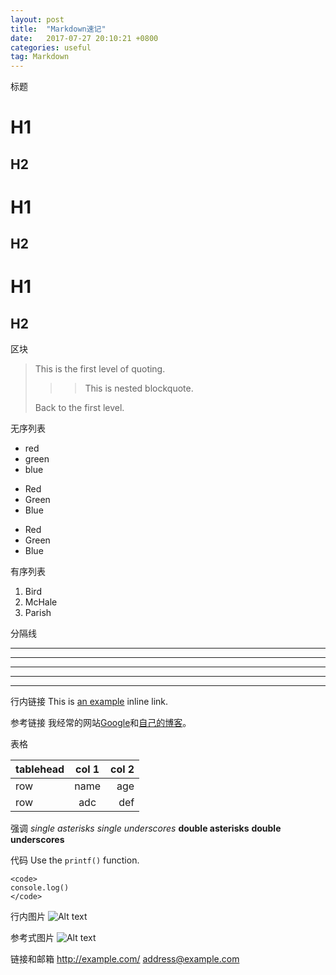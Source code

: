 ```yaml
---
layout: post
title:  "Markdown速记"
date:   2017-07-27 20:10:21 +0800
categories: useful
tag: Markdown
---
```

标题

H1
==============

H2
--------------

# H1
## H2

# H1 #
## H2 ##

区块
> This is the first level of quoting. 
> > > This is nested blockquote.
>
> Back to the first level.

无序列表
+ red
+ green
+ blue

* Red 
* Green 
* Blue

- Red 
- Green 
- Blue

有序列表
1. Bird 
2. McHale 
3. Parish

分隔线
* * * 
*** 
***** 
- - - 
---------------------------------------

行内链接
This is [an example](http://example.com/ "Title") inline link.

参考链接
我经常的网站[Google][id]和[自己的博客][]。

[id]:http://www.google.com "Google"
[自己的博客]:https://liuli2017.github.io/ "github博客"

表格

|tablehead | col 1 | col 2|
|--------------|:--------:|-------:|
|row           | name| age    |
|row           | adc   | def     |

强调
*single asterisks* 
_single underscores_ 
**double asterisks** 
__double underscores__

代码
Use the `printf()` function.
```
<code>
console.log()
</code>
```

行内图片
![Alt text](https://avatars3.githubusercontent.com/u/29459994?v=4&s=40 "Optional title")

参考式图片
![Alt text][id]

[id]: https://avatars3.githubusercontent.com/u/29459994?v=4&s=40 "Optional title attribute"

链接和邮箱
<http://example.com/>
<address@example.com>
